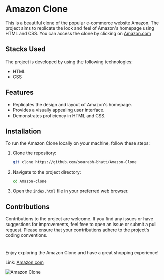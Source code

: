 # Amazon Clone

This is a beautiful clone of the popular e-commerce website Amazon. The project aims to replicate the look and feel of Amazon's homepage using HTML and CSS. You can access the clone by clicking on [Amazon.com](https://staticamazon.netlify.app/)

## Stacks Used

The project is developed by using the following technologies:

- HTML
- CSS

## Features

- Replicates the design and layout of Amazon's homepage.
- Provides a visually appealing user interface.
- Demonstrates proficiency in HTML and CSS.

## Installation

To run the Amazon Clone locally on your machine, follow these steps:

1. Clone the repository:

   ```bash
   git clone https://github.com/sourabh-bhatt/Amazon-Clone
   ```

2. Navigate to the project directory:

   ```bash
   cd Amazon-clone
   ```

3. Open the `index.html` file in your preferred web browser.

## Contributions

Contributions to the project are welcome. If you find any issues or have suggestions for improvements, feel free to open an issue or submit a pull request. Please ensure that your contributions adhere to the project's coding conventions.

#

Enjoy exploring the Amazon Clone and have a great shopping experience!

Link: [Amazon.com](https://staticamazon.netlify.app/)

![Amazon Clone](/Assets/homepage.png)
